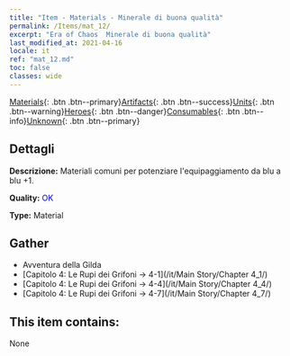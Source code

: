 ```yaml
---
title: "Item - Materials - Minerale di buona qualità"
permalink: /Items/mat_12/
excerpt: "Era of Chaos  Minerale di buona qualità"
last_modified_at: 2021-04-16
locale: it
ref: "mat_12.md"
toc: false
classes: wide
---
```

 [Materials](/it/Items/){: .btn .btn--primary}[Artifacts](/it/Items/Artifacts/){: .btn .btn--success}[Units](/it/Items/Units/){: .btn .btn--warning}[Heroes](/it/Items/Heroes/){: .btn .btn--danger}[Consumables](/it/Items/Consumables/){: .btn .btn--info}[Unknown](/it/Items/Unknown/){: .btn .btn--primary}

## Dettagli
 **Descrizione:** Materiali comuni per potenziare l'equipaggiamento da blu a blu +1.

 **Quality:** <span style="color: #0000CD">OK</span>

 **Type:** Material

## Gather

*    Avventura della Gilda 
*    [Capitolo 4: Le Rupi dei Grifoni -> 4-1](/it/Main Story/Chapter 4_1/) 
*    [Capitolo 4: Le Rupi dei Grifoni -> 4-4](/it/Main Story/Chapter 4_4/) 
*    [Capitolo 4: Le Rupi dei Grifoni -> 4-7](/it/Main Story/Chapter 4_7/) 

## This item contains:

  None

